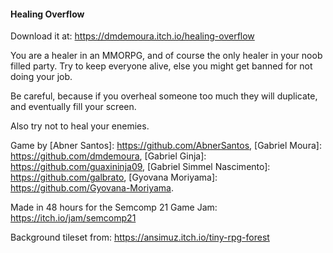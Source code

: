 #### Healing Overflow

Download it at: https://dmdemoura.itch.io/healing-overflow

You are a healer in an MMORPG, and of course the only healer in your noob filled party. Try to keep everyone alive, else you might get banned for not doing your job.

Be careful, because if you overheal someone too much they will duplicate, and eventually fill your screen.

Also try not to heal your enemies.

Game by [Abner Santos]: https://github.com/AbnerSantos, [Gabriel Moura]: https://github.com/dmdemoura, [Gabriel Ginja]: https://github.com/guaxininja09, [Gabriel Simmel Nascimento]: https://github.com/galbrato, [Gyovana Moriyama]: https://github.com/Gyovana-Moriyama.


Made in 48 hours for the Semcomp 21 Game Jam: https://itch.io/jam/semcomp21

Background tileset from: https://ansimuz.itch.io/tiny-rpg-forest
